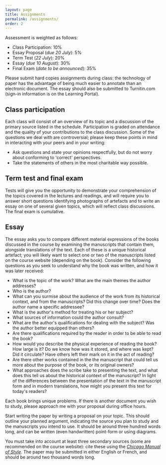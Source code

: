 ```yaml
---
layout: page
title: Assignments
permalink: /assignments/
order: 2
---
```


Assessment is weighted as follows:

- Class Participation: 10%
- Essay Proposal (*due 20 July*): 5%
- Term Test (*22 July*): 20%
- Essay (*due 10 August*): 30%
- Final Exam (*date to be announced*): 35%

Please submit hard copies assignments during class: the technology of paper has the advantage of being much easier to annotate than an electronic document. The essay should also be submitted to Turnitin.com (sign-in information is on the Learning Portal).

## Class participation

Each class will consist of an overview of its topic and a discussion of the primary source listed in the schedule. Participation is graded on attendance and the quality of your contributions to the class discussion. Some of the questions we deal with are controversial; please keep these points in mind in interacting with your peers and in your writing:

- Ask questions and state your opinions respectfully, but do not worry about conforming to 'correct' perspectives.
- Take the statements of others in the most charitable way possible.

## Term test and final exam

Tests will give you the opportunity to demonstrate your comprehension of the topics covered in the lectures and readings, and will require you to answer short questions identifying photographs of artefacts and to write an essay on one of several given topics, which will reflect class discussions. The final exam is cumulative.

## Essay

The essay asks you to compare different material expressions of the books discussed in the course by examining the manuscripts that contain them, alongside translations of the text. Each of these is a unique historical artefact; you will likely want to select one or two of the manuscripts listed on the course website (depending on the book). Consider the following questions as you seek to understand why the book was written, and how it was later received:

- What is the topic of the work? What are the main themes the author addresses?
- Who is the author?
- What can you surmise about the audience of the work from its historical context, and from the manuscripts? Did this change over time? Does the author name a specific addressee?
- What is the author's method for treating his or her subject?
- What sources of information could the author consult?
- What are the author's qualifications for dealing with the subject? Was the author better equipped than others?
- Are there qualifications required by the reader in order to be able to read the book?
- How would you describe the physical experience of reading the book? How large is it? Do we know how was it stored, and where was kept? Did it circulate? Have others left their mark on it in the act of reading?
- Are there other works contained in the the manuscript that could tell us more about the purpose of the book, or its original owners?
- What approaches does the scribe take to presenting the text, and what does this tell us about the historical context of the manuscript? In light of the differences between the presentation of the text in the manuscript form and in modern translations, how might you present this text for today's readers?

Each book brings unique problems. If there is another document you wish to study, please approach me with your proposal during office hours.

Start writing the paper by writing a proposal on your topic. This should outline your planned argument, indicating the source you plan to study and the manuscripts you intend to use. It should be around three hundred words long, and can be written (even handwritten) point-form or using diagrams.

You must take into account at least three secondary sources (some are recommended on the course website): cite these using the [*Chicago Manual of Style*](http://www.chicagomanualofstyle.org.myaccess.library.utoronto.ca/). The paper may be submitted in either English or French, and should be around two thousand words long.
